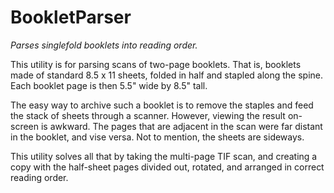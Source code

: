# BookletParser

 _Parses singlefold booklets into reading order._
 
 This utility is for parsing scans of two-page booklets. That is, booklets made of standard 8.5 x 11 sheets, folded in half and stapled along the spine. Each booklet page is then 5.5" wide by 8.5" tall.
 
 The easy way to archive such a booklet is to remove the staples and feed the stack of sheets through a scanner. However, viewing the result on-screen is awkward. The pages that are adjacent in the scan were far distant in the booklet, and vise versa. Not to mention, the sheets are sideways.
 
 This utility solves all that by taking the multi-page TIF scan, and creating a copy with the half-sheet pages divided out, rotated, and arranged in correct reading order.
